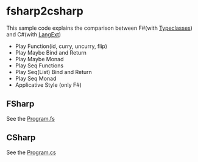 fsharp2csharp
=============
This sample code explains the comparison between F#(with [Typeclasses](https://code.google.com/p/fsharp-typeclasses/)) and C#(with [LangExt](https://github.com/LangExt/LangExt))

* Play Function(id, curry, uncurry, flip)
* Play Maybe Bind and Return
* Play Maybe Monad
* Play Seq Functions
* Play Seq(List) Bind and Return
* Play Seq Monad
* Applicative Style (only F#)

## FSharp
See the [Program.fs](https://github.com/otf/fsharp2csharp/blob/master/fsharp2csharp/FSharpCode/Program.fs "Program.fs")

## CSharp
See the [Program.cs](https://github.com/otf/fsharp2csharp/blob/master/fsharp2csharp/CSharpCode/Program.cs "Program.cs")
